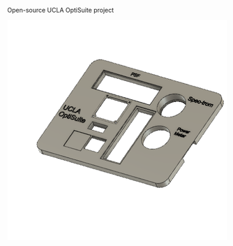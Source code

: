 Open-source UCLA OptiSuite project

<p align="center">
  <img src="Images/SlidesHolder v25.png" width="600" alt="UCLA-STIMscope closed-loop render">
</p>
